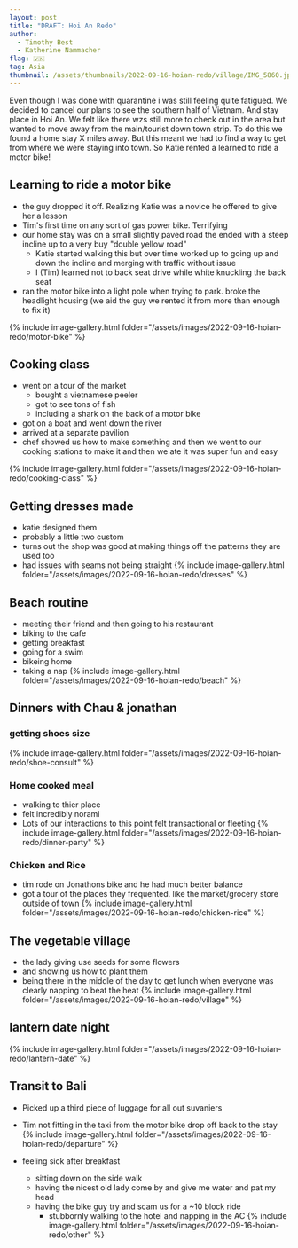 ```yaml
---
layout: post
title: "DRAFT: Hoi An Redo"
author:
  - Timothy Best
  - Katherine Nammacher
flag: 🇻🇳
tag: Asia
thumbnail: /assets/thumbnails/2022-09-16-hoian-redo/village/IMG_5860.jpg
---
```


Even though I was done with quarantine i was still feeling quite fatigued. We decided to cancel our plans to see the southern half of Vietnam. And stay place in Hoi An. We felt like there wzs still more to check out in the area but wanted to move away from the main/tourist down town strip. To do this we found a home stay X miles away. But this meant we had to find a way to get from where we were staying into town. So Katie rented a learned to ride a motor bike!

## Learning to ride a motor bike
- the guy dropped it off. Realizing Katie was a novice he offered to give her a lesson
- Tim's first time on any sort of gas power bike. Terrifying
- our home stay was on a small slightly paved road the ended with a steep incline up to a very buy "double yellow road"
  - Katie started walking this but over time worked up to going up and down the incline and merging with traffic without issue
  - I (Tim) learned not to back seat drive while white knuckling the back seat
- ran the motor bike into a light pole when trying to park. broke the headlight housing (we aid the guy we rented it from more than enough to fix it)

{% include image-gallery.html folder="/assets/images/2022-09-16-hoian-redo/motor-bike" %}

## Cooking class
- went on a tour of the market
  - bought a vietnamese peeler
  - got to see tons of fish
  - including a shark on the back of a motor bike
- got on a boat and went down the river
- arrived at a separate pavilion
- chef showed us how to make something and then we went to our cooking stations to make it and then we ate it was super fun and easy

{% include image-gallery.html folder="/assets/images/2022-09-16-hoian-redo/cooking-class" %}

## Getting dresses made
- katie designed them
- probably a little two custom
- turns out the shop was good at making things off the patterns they are used too
- had issues with seams not being straight
{% include image-gallery.html folder="/assets/images/2022-09-16-hoian-redo/dresses" %}
## Beach routine
- meeting their friend and then going to his restaurant
- biking to the cafe
- getting breakfast
- going for a swim
- bikeing home
- taking a nap
{% include image-gallery.html folder="/assets/images/2022-09-16-hoian-redo/beach" %}


## Dinners with Chau & jonathan
### getting shoes size
{% include image-gallery.html folder="/assets/images/2022-09-16-hoian-redo/shoe-consult" %}
### Home cooked meal
  - walking to thier place
  - felt incredibly noraml
  - Lots of our interactions to this point felt transactional or fleeting 
{% include image-gallery.html folder="/assets/images/2022-09-16-hoian-redo/dinner-party" %}

### Chicken and Rice 
  - tim rode on Jonathons bike and he had much better balance
  - got a tour of the places they frequented. like the market/grocery store outside of town
{% include image-gallery.html folder="/assets/images/2022-09-16-hoian-redo/chicken-rice" %}
## The vegetable village
 - the lady giving use seeds for some flowers 
 - and showing us how to plant them
 - being there in the middle of the day to get lunch when everyone was clearly napping to beat the heat
{% include image-gallery.html folder="/assets/images/2022-09-16-hoian-redo/village" %}
## lantern date night
{% include image-gallery.html folder="/assets/images/2022-09-16-hoian-redo/lantern-date" %}

## Transit to Bali
  - Picked up a third piece of luggage for all out suvaniers
  - Tim not fitting in the taxi from the motor bike drop off back to the stay 
{% include image-gallery.html folder="/assets/images/2022-09-16-hoian-redo/departure" %}


- feeling sick after breakfast
  - sitting down on the side walk
  - having the nicest old lady come by and give me water and pat my head
  - having the bike guy try and scam us for a ~10 block ride
    - stubbornly walking to the hotel and napping in the AC
{% include image-gallery.html folder="/assets/images/2022-09-16-hoian-redo/other" %}
 
 
